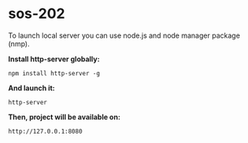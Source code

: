# sos-202

 To launch local server you can use node.js and node manager package (nmp).

 **Install http-server globally:**
   ```
   npm install http-server -g
   ```

 **And launch it:**
   ```
   http-server
   ```

 **Then, project will be available on:**
   ```
   http://127.0.0.1:8080
   ```